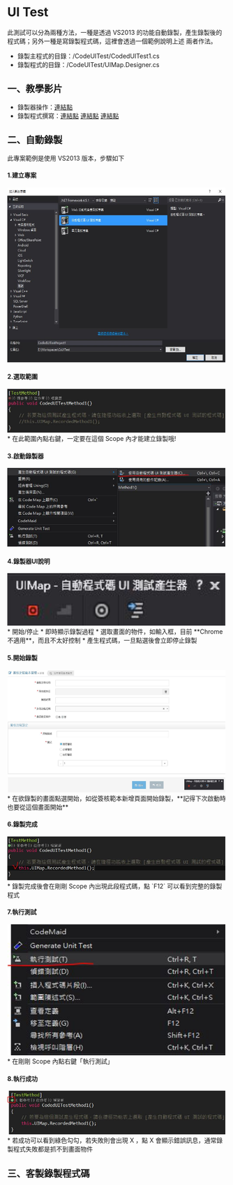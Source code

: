 # UI Test

此測試可以分為兩種方法，一種是透過 VS2013 的功能自動錄製，產生錄製後的程式碼；另外一種是寫錄製程式碼，這裡會透過一個範例說明上述
兩者作法。

* 錄製主程式的目錄：/CodeUITest/CodedUITest1.cs
* 錄製程式的目錄：/CodeUITest/UIMap.Designer.cs

## 一、教學影片

* 錄製器操作：[連結點](https://www.youtube.com/watch?v=WRRpXT8yxMI)
* 錄製程式撰寫：[連結點](https://www.youtube.com/watch?v=MU7mmfQjOis)
                [連結點](https://www.youtube.com/watch?v=QeQ4Lg56LHU)
                [連結點](https://www.youtube.com/watch?v=NGZjQBe6NwY)

## 二、自動錄製

此專案範例是使用 VS2013 版本，步驟如下
####  1.建立專案
<img src="https://github.com/sojoasd/CsUITest/blob/master/CodeUITest/Image/%E5%BB%BA%E7%AB%8B%E5%B0%88%E6%A1%88.JPG" width="500" height="400" />

####  2.選取範圍
<img src="https://github.com/sojoasd/CsUITest/blob/master/CodeUITest/Image/%E5%BB%BA%E7%AB%8B%E7%AF%84%E5%9C%8D.JPG" width="500" height="100" />
<br>
* 在此範圍內點右鍵，一定要在這個 Scope 內才能建立錄製哦!

####  3.啟動錄製器
<img src="https://github.com/sojoasd/CsUITest/blob/master/CodeUITest/Image/%E5%95%9F%E5%8B%95%E9%8C%84%E8%A3%BD%E5%99%A8.JPG" width="500" height="180" />

####  4.錄製器UI說明
<img src="https://github.com/sojoasd/CsUITest/blob/master/CodeUITest/Image/%E9%8C%84%E8%A3%BD%E5%99%A8UI.JPG" width="500" height="120" />
<br>
* 開始/停止
* 即時顯示錄製過程
* 選取畫面的物件，如輸入框，目前 **Chrome 不適用**，而且不太好控制
* 產生程式碼，一旦點選後會立即停止錄製

####  5.開始錄製
<img src="https://github.com/sojoasd/CsUITest/blob/master/CodeUITest/Image/%E9%8C%84%E8%A3%BD%E9%96%8B%E5%A7%8B.JPG" width="500" height="280" />
<br>
* 在欲錄製的畫面點選開始，如從簽核範本新增頁面開始錄製，**記得下次啟動時也要從這個畫面開始**

####  6.錄製完成
<img src="https://github.com/sojoasd/CsUITest/blob/master/CodeUITest/Image/%E9%8C%84%E8%A3%BD%E5%AE%8C%E6%88%90.JPG" width="500" height="100" />
<br>
* 錄製完成後會在剛剛 Scope 內出現此段程式碼，點 `F12` 可以看到完整的錄製程式

####  7.執行測試
<img src="https://github.com/sojoasd/CsUITest/blob/master/CodeUITest/Image/%E9%96%8B%E5%A7%8B%E5%9F%B7%E8%A1%8C.JPG" width="500" height="300" />
<br>
* 在剛剛 Scope 內點右鍵「執行測試」
 
####  8.執行成功
<img src="https://github.com/sojoasd/CsUITest/blob/master/CodeUITest/Image/%E5%9F%B7%E8%A1%8C%E6%88%90%E5%8A%9F.JPG" width="500" height="100" />
<br>
* 若成功可以看到綠色勾勾，若失敗則會出現 X ，點 X 會顯示錯誤訊息，通常錄製程式失敗都是抓不到畫面物件

## 三、客製錄製程式碼

